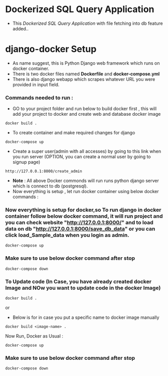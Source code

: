 # Dockerized SQL Query Application
- This *Dockerized SQL Query Application* with file fetching into db feature added..
# django-docker Setup
- As name suggest, this is Python Django web framework which runs on docker container.
- There is two docker files named **Dockerfile** and **docker-compose.yml**
- There is also django webapp which scrapes whatever URL you were provided in input field.

### Commands needed to run :
- GO to your project folder and run below to build docker first , this will add your project to docker and create web and database docker image
```
docker build .
```
- To create container and make required changes for django 
```
docker-compose up
```
- Create a super user(admin with all accesses) by going to this link when you run server (OPTION, you can create a normal user by going to signup page)
```
http://127.0.0.1:8000/create_admin
```

- **Note** : All above Docker commonds will run runs python django server which is connect to db (postgresql).
- Now everything is setup , let run docker container using below docker commands :

### Now everything is setup for docker,so To run django in docker container follow below docker command, it will run project and you can check website "http://127.0.0.1:8000/" and to load data on db "http://127.0.0.1:8000/save_db_data" or you can click load_Sample_data when you login as admin.
```
docker-compose up
```
### Make sure to use below docker command after stop 
```
docker-compose down
```

### To Update code (In Case, you have already created docker Image and NOw you want to update code in the docker Image) 
```
docker build .
```
or 
- Below is for in case you put a specific name to docker image manually
```
docker build <image-name> .
```
Now Run, Docker as Usual : 
```
docker-compose up
```
### Make sure to use below docker command after stop 
```
docker-compose down
```
